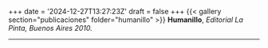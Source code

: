 +++
date = '2024-12-27T13:27:23Z'
draft = false
+++
{{< gallery section="publicaciones" folder="humanillo" >}}
**Humanillo**, 
*Editorial La Pinta, Buenos Aires 2010.*

---
